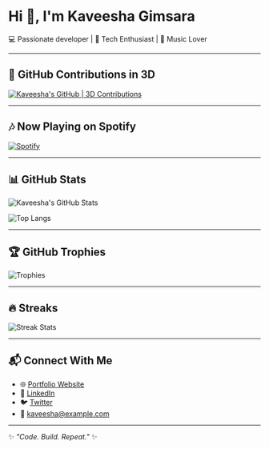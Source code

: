 # Hi 👋, I'm Kaveesha Gimsara  

💻 Passionate developer | 🚀 Tech Enthusiast | 🎵 Music Lover  

---

## 🌟 GitHub Contributions in 3D
[![Kaveesha's GitHub | 3D Contributions](https://github.com/kaveeshagimsara/kaveeshagimsara/blob/main/profile-3d-contrib/profile-night-rainbow.svg)](https://github.com/kaveeshagimsara)

---

## 🎶 Now Playing on Spotify
[![Spotify](https://novatorem.vercel.app/api/spotify)](https://open.spotify.com/user/)

---

## 📊 GitHub Stats
![Kaveesha's GitHub Stats](https://github-readme-stats.vercel.app/api?username=kaveeshagimsara&show_icons=true&theme=radical)  

![Top Langs](https://github-readme-stats.vercel.app/api/top-langs/?username=kaveeshagimsara&layout=compact&theme=radical)

---

## 🏆 GitHub Trophies
![Trophies](https://github-profile-trophy.vercel.app/?username=kaveeshagimsara&theme=algolia&margin-w=5&margin-h=5)

---

## 🔥 Streaks
![Streak Stats](https://github-readme-streak-stats.herokuapp.com/?user=kaveeshagimsara&theme=radical)

---

## 📬 Connect With Me  
- 🌐 [Portfolio Website](#)  
- 💼 [LinkedIn](#)  
- 🐦 [Twitter](#)  
- 📧 kaveesha@example.com  

---

✨ _"Code. Build. Repeat."_ ✨
